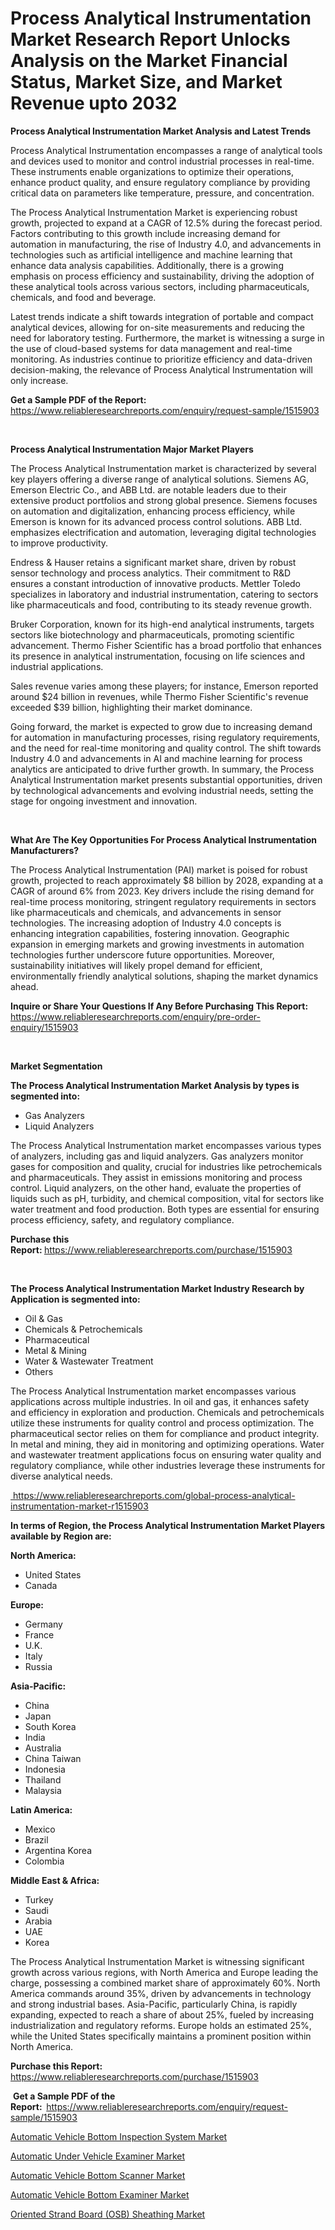 <p><h1>Process Analytical Instrumentation Market Research Report Unlocks Analysis on the Market Financial Status, Market Size, and Market Revenue upto 2032</h1></p><p><strong>Process Analytical Instrumentation Market Analysis and Latest Trends</strong></p>
<p><p>Process Analytical Instrumentation encompasses a range of analytical tools and devices used to monitor and control industrial processes in real-time. These instruments enable organizations to optimize their operations, enhance product quality, and ensure regulatory compliance by providing critical data on parameters like temperature, pressure, and concentration.</p><p>The Process Analytical Instrumentation Market is experiencing robust growth, projected to expand at a CAGR of 12.5% during the forecast period. Factors contributing to this growth include increasing demand for automation in manufacturing, the rise of Industry 4.0, and advancements in technologies such as artificial intelligence and machine learning that enhance data analysis capabilities. Additionally, there is a growing emphasis on process efficiency and sustainability, driving the adoption of these analytical tools across various sectors, including pharmaceuticals, chemicals, and food and beverage.</p><p>Latest trends indicate a shift towards integration of portable and compact analytical devices, allowing for on-site measurements and reducing the need for laboratory testing. Furthermore, the market is witnessing a surge in the use of cloud-based systems for data management and real-time monitoring. As industries continue to prioritize efficiency and data-driven decision-making, the relevance of Process Analytical Instrumentation will only increase.</p></p>
<p><strong>Get a Sample PDF of the Report:&nbsp;</strong> <a href="https://www.reliableresearchreports.com/enquiry/request-sample/1515903?utm_campaign=13&utm_medium=2&utm_source=Github&utm_content=ia&utm_term=29032025&utm_id=process-analytical-instrumentation">https://www.reliableresearchreports.com/enquiry/request-sample/1515903</a></p>
<p>&nbsp;</p>
<p><strong>Process Analytical Instrumentation Major Market Players</strong></p>
<p><p>The Process Analytical Instrumentation market is characterized by several key players offering a diverse range of analytical solutions. Siemens AG, Emerson Electric Co., and ABB Ltd. are notable leaders due to their extensive product portfolios and strong global presence. Siemens focuses on automation and digitalization, enhancing process efficiency, while Emerson is known for its advanced process control solutions. ABB Ltd. emphasizes electrification and automation, leveraging digital technologies to improve productivity.</p><p>Endress & Hauser retains a significant market share, driven by robust sensor technology and process analytics. Their commitment to R&D ensures a constant introduction of innovative products. Mettler Toledo specializes in laboratory and industrial instrumentation, catering to sectors like pharmaceuticals and food, contributing to its steady revenue growth.</p><p>Bruker Corporation, known for its high-end analytical instruments, targets sectors like biotechnology and pharmaceuticals, promoting scientific advancement. Thermo Fisher Scientific has a broad portfolio that enhances its presence in analytical instrumentation, focusing on life sciences and industrial applications.</p><p>Sales revenue varies among these players; for instance, Emerson reported around $24 billion in revenues, while Thermo Fisher Scientific's revenue exceeded $39 billion, highlighting their market dominance. </p><p>Going forward, the market is expected to grow due to increasing demand for automation in manufacturing processes, rising regulatory requirements, and the need for real-time monitoring and quality control. The shift towards Industry 4.0 and advancements in AI and machine learning for process analytics are anticipated to drive further growth. In summary, the Process Analytical Instrumentation market presents substantial opportunities, driven by technological advancements and evolving industrial needs, setting the stage for ongoing investment and innovation.</p></p>
<p>&nbsp;</p>
<p><strong>What Are The Key Opportunities For Process Analytical Instrumentation Manufacturers?</strong></p>
<p><p>The Process Analytical Instrumentation (PAI) market is poised for robust growth, projected to reach approximately $8 billion by 2028, expanding at a CAGR of around 6% from 2023. Key drivers include the rising demand for real-time process monitoring, stringent regulatory requirements in sectors like pharmaceuticals and chemicals, and advancements in sensor technologies. The increasing adoption of Industry 4.0 concepts is enhancing integration capabilities, fostering innovation. Geographic expansion in emerging markets and growing investments in automation technologies further underscore future opportunities. Moreover, sustainability initiatives will likely propel demand for efficient, environmentally friendly analytical solutions, shaping the market dynamics ahead.</p></p>
<p><strong>Inquire or Share Your Questions If Any Before Purchasing This Report:</strong> <a href="https://www.reliableresearchreports.com/enquiry/pre-order-enquiry/1515903?utm_campaign=13&utm_medium=2&utm_source=Github&utm_content=ia&utm_term=29032025&utm_id=process-analytical-instrumentation">https://www.reliableresearchreports.com/enquiry/pre-order-enquiry/1515903</a></p>
<p>&nbsp;</p>
<p><strong>Market Segmentation</strong></p>
<p><strong>The Process Analytical Instrumentation Market Analysis by types is segmented into:</strong></p>
<p><ul><li>Gas Analyzers</li><li>Liquid Analyzers</li></ul></p>
<p><p>The Process Analytical Instrumentation market encompasses various types of analyzers, including gas and liquid analyzers. Gas analyzers monitor gases for composition and quality, crucial for industries like petrochemicals and pharmaceuticals. They assist in emissions monitoring and process control. Liquid analyzers, on the other hand, evaluate the properties of liquids such as pH, turbidity, and chemical composition, vital for sectors like water treatment and food production. Both types are essential for ensuring process efficiency, safety, and regulatory compliance.</p></p>
<p><strong>Purchase this Report:&nbsp;</strong><a href="https://www.reliableresearchreports.com/purchase/1515903?utm_campaign=13&utm_medium=2&utm_source=Github&utm_content=ia&utm_term=29032025&utm_id=process-analytical-instrumentation">https://www.reliableresearchreports.com/purchase/1515903</a></p>
<p>&nbsp;</p>
<p><strong>The Process Analytical Instrumentation Market Industry Research by Application is segmented into:</strong></p>
<p><ul><li>Oil & Gas</li><li>Chemicals & Petrochemicals</li><li>Pharmaceutical</li><li>Metal & Mining</li><li>Water & Wastewater Treatment</li><li>Others</li></ul></p>
<p><p>The Process Analytical Instrumentation market encompasses various applications across multiple industries. In oil and gas, it enhances safety and efficiency in exploration and production. Chemicals and petrochemicals utilize these instruments for quality control and process optimization. The pharmaceutical sector relies on them for compliance and product integrity. In metal and mining, they aid in monitoring and optimizing operations. Water and wastewater treatment applications focus on ensuring water quality and regulatory compliance, while other industries leverage these instruments for diverse analytical needs.</p></p>
<p><a href="https://www.reliableresearchreports.com/global-process-analytical-instrumentation-market-r1515903?utm_campaign=13&utm_medium=2&utm_source=Github&utm_content=ia&utm_term=29032025&utm_id=process-analytical-instrumentation">&nbsp;https://www.reliableresearchreports.com/global-process-analytical-instrumentation-market-r1515903</a></p>
<p><strong>In terms of Region, the Process Analytical Instrumentation Market Players available by Region are:</strong></p>
<p>
    <p> <strong> North America: </strong>
        <ul>
            <li>United States</li>
            <li>Canada</li>
        </ul>
        </p> 
    <p> <strong> Europe: </strong>
        <ul>
            <li>Germany</li>
            <li>France</li>
            <li>U.K.</li>
            <li>Italy</li>
            <li>Russia</li>
        </ul>
        </p> 
    <p> <strong> Asia-Pacific: </strong>
        <ul>
            <li>China</li>
            <li>Japan</li>
            <li>South Korea</li>
            <li>India</li>
            <li>Australia</li>
            <li>China Taiwan</li>
            <li>Indonesia</li>
            <li>Thailand</li>
            <li>Malaysia</li>
        </ul>
        </p> 
    <p> <strong> Latin America: </strong>
        <ul>
            <li>Mexico</li>
            <li>Brazil</li>
            <li>Argentina Korea</li>
            <li>Colombia</li>
        </ul>
        </p> 
    <p> <strong> Middle East & Africa: </strong>
        <ul>
            <li>Turkey</li>
            <li>Saudi</li>
            <li>Arabia</li>
            <li>UAE</li>
            <li>Korea</li>
        </ul>
    </p>
    </p>
<p><p>The Process Analytical Instrumentation Market is witnessing significant growth across various regions, with North America and Europe leading the charge, possessing a combined market share of approximately 60%. North America commands around 35%, driven by advancements in technology and strong industrial bases. Asia-Pacific, particularly China, is rapidly expanding, expected to reach a share of about 25%, fueled by increasing industrialization and regulatory reforms. Europe holds an estimated 25%, while the United States specifically maintains a prominent position within North America.</p></p>
<p><strong>Purchase this Report: </strong><a href="https://www.reliableresearchreports.com/purchase/1515903?utm_campaign=13&utm_medium=2&utm_source=Github&utm_content=ia&utm_term=29032025&utm_id=process-analytical-instrumentation">https://www.reliableresearchreports.com/purchase/1515903</a></p>
<p>&nbsp;<strong>Get a Sample PDF of the Report:&nbsp;&nbsp;</strong><a href="https://www.reliableresearchreports.com/enquiry/request-sample/1515903?utm_campaign=13&utm_medium=2&utm_source=Github&utm_content=ia&utm_term=29032025&utm_id=process-analytical-instrumentation">https://www.reliableresearchreports.com/enquiry/request-sample/1515903</a></p>
<p><strong></strong></p>
<p><p><a href="https://github.com/donsonjupa/Market-Research-Report-List-1/blob/main/automatic-vehicle-bottom-inspection-system-market.md?utm_campaign=13&utm_medium=2&utm_source=Github&utm_content=ia&utm_term=29032025&utm_id=process-analytical-instrumentation">Automatic Vehicle Bottom Inspection System Market</a></p><p><a href="https://github.com/roehrtizonov/Market-Research-Report-List-1/blob/main/automatic-under-vehicle-examiner-market.md?utm_campaign=13&utm_medium=2&utm_source=Github&utm_content=ia&utm_term=29032025&utm_id=process-analytical-instrumentation">Automatic Under Vehicle Examiner Market</a></p><p><a href="https://github.com/zhininzacher/Market-Research-Report-List-1/blob/main/automatic-vehicle-bottom-scanner-market.md?utm_campaign=13&utm_medium=2&utm_source=Github&utm_content=ia&utm_term=29032025&utm_id=process-analytical-instrumentation">Automatic Vehicle Bottom Scanner Market</a></p><p><a href="https://github.com/sgroitrieu7f/Market-Research-Report-List-1/blob/main/automatic-vehicle-bottom-examiner-market.md?utm_campaign=13&utm_medium=2&utm_source=Github&utm_content=ia&utm_term=29032025&utm_id=process-analytical-instrumentation">Automatic Vehicle Bottom Examiner Market</a></p><p><a href="https://github.com/welidaeisya/Market-Research-Report-List-1/blob/main/oriented-strand-board-osb-sheathing-market.md?utm_campaign=13&utm_medium=2&utm_source=Github&utm_content=ia&utm_term=29032025&utm_id=process-analytical-instrumentation">Oriented Strand Board (OSB) Sheathing Market</a></p></p>